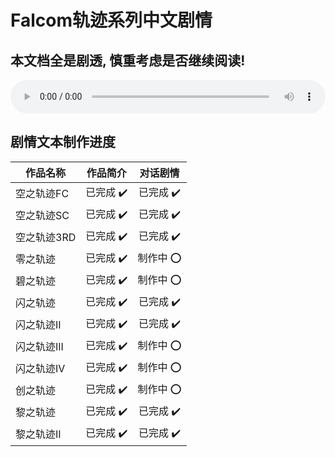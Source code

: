 # Falcom轨迹系列中文剧情

## 本文档全是剧透, 慎重考虑是否继续阅读!

<audio controls loop style="width: 100%">
 <source src="bgms/sora-fc/Hoshi-no-Arika.mp3" type="audio/mpeg">
 Your browser does not support the audio element.
</audio>

## 剧情文本制作进度

|   作品名称   |    作品简介    |   对话剧情    |
|-------------|:-------------:|:-------------:|
| 空之轨迹FC   |    已完成 :heavy_check_mark:   |    已完成 :heavy_check_mark:   |
| 空之轨迹SC   |    已完成 :heavy_check_mark:   |    已完成 :heavy_check_mark:   |
| 空之轨迹3RD  |    已完成 :heavy_check_mark:   |    已完成 :heavy_check_mark:   |
| 零之轨迹     |    已完成 :heavy_check_mark:   |    制作中 :o:                  |
| 碧之轨迹     |    已完成 :heavy_check_mark:   |    制作中 :o:                  |
| 闪之轨迹     |    已完成 :heavy_check_mark:   |    已完成 :heavy_check_mark:   |
| 闪之轨迹II   |    已完成 :heavy_check_mark:   |    已完成 :heavy_check_mark:   |
| 闪之轨迹III  |    已完成 :heavy_check_mark:   |    制作中 :o:                  |
| 闪之轨迹IV   |    已完成 :heavy_check_mark:   |    制作中 :o:                  |
| 创之轨迹     |    已完成 :heavy_check_mark:   |    制作中 :o:                  |
| 黎之轨迹     |    已完成 :heavy_check_mark:   |    已完成 :heavy_check_mark:   |
| 黎之轨迹II   |    已完成 :heavy_check_mark:   |    已完成 :heavy_check_mark:   |
